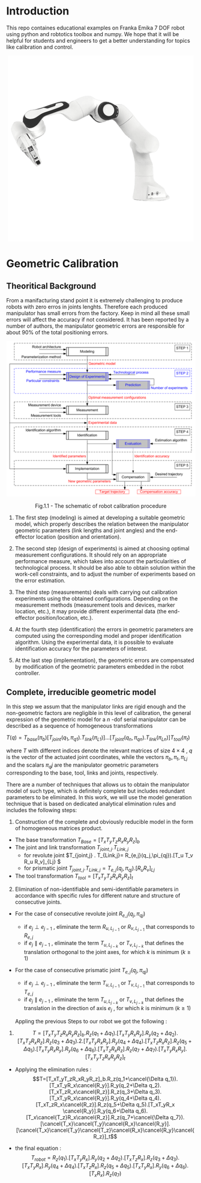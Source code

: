 # Introduction
This repo containes educational examples on Franka Emika 7 DOF robot using python and robtotics toolbox and numpy. 
We hope that it will be helpful for students and engineers to get a better understanding for topics like calibration and control.


<p align="center">
  <img src="HW1/img/banda.png" alt="Panda"/>
</p>


# Geometric Calibration

## Theoritical Background

From a manifacturing stand point it is extremely challenging to produce robots with zero erros in joints lenghts. Therefore each produced manipulator has small errors from the factory. Keep in mind all these small errors will affect the accuracy if not considered. It has been reported by a number of authors, the manipulator geometric errors are responsible for about 90% of the total positioning errors.


<p align="center">
  <img src="HW1/img/calibration_schema.png" alt="schema"/>
</p>
<p align = "center">
Fig.1.1 - The schematic of robot calibration procedure
</p>

1. The first step (modeling) is aimed at developing a suitable geometric model, which properly
describes the relation between the manipulator geometric parameters (link lengths and joint angles)
and the end-effector location (position and orientation).

2. The second step (design of experiments) is aimed at choosing optimal measurement
configurations. It should rely on an appropriate performance measure, which takes into account the
particularities of technological process. It should be also able to obtain solution within the work-cell
constraints, and to adjust the number of experiments based on the error estimation.

3. The third step (measurements) deals with carrying out calibration experiments using the
obtained configurations. Depending on the measurement methods (measurement tools and devices,
marker location, etc.), it may provide different experimental data (the end-effector position/location,
etc.).

4. At the fourth step (identification) the errors in geometric parameters are computed using the
corresponding model and proper identification algorithm. Using the experimental data, it is possible to
evaluate identification accuracy for the parameters of interest.

5. At the last step (implementation), the geometric errors are compensated by modification of
the geometric parameters embedded in the robot controller.



## Complete, irreducible geometric model
In this step we assum that the manipulator links are rigid enough and the non-geometric factors are negligible in this level of calibration, the general expression of the geometric model for a $n$ -dof serial manipulator can be described as a sequence of homogeneous transformations

$T(q) = T_{base}(  \pi_b) [ T_{joint}(q_1,   \pi_{q1}) . T_{link}(  \pi_{L1}) ] ... [ T_{joint}(q_n,   \pi_{qn}) . T_{link}(  \pi_{Ln}) ] T_{tool}(  \pi_t)$





where $T$ with different indices denote the relevant matrices of size $4 \times 4$ , $q$ is the vector of the actuated joint coordinates, while the vectors $π_b , π_t , π_{Lj}$ and the scalars $π_qj$ are the manipulator
geometric parameters corresponding to the base, tool, links and joints, respectively.

There are a number of techniques that allows us to obtain the manipulator model of such type, which is definitely complete but includes redundant parameters to be eliminated. 
In this work, we will use the model generation technique that is
based on dedicated analytical elimination rules and includes the following steps:

1. Construction of the complete and obviously reducible model in the form of
homogeneous matrices product.
* The base transformation  $T_{Base}=[T_x T_y T_z R_x R_y R_z]_b$
* The joint and link transformation $T_{joint,j} . T_{Link,j}$
  * for revolute joint $T_{joint,j} . T_{Link,j}= R_{e,j}(q_j,\pi_{qj}).[T_u T_v R_u R_v]_{Lj} $
  * for prismatic joint $T_{joint,j} . T_{Link,j}= T_{e,j}(q_j,\pi_{qj}).[R_u R_v ]_{Lj}$
* The tool transformation $T_{tool}=[T_x T_y T_z R_x R_y R_z]_t$

2. Elimination of non-identifiable and semi-identifiable parameters in accordance with specific rules for different nature and structure of consecutive joints.
* For the case of consecutive revolute joint $R_{e,j}(q_j,\pi_{qj})$
  * if $e_j \perp e_{j-1}$ , eliminate the term $R_{u,L_{j-1}}$ or $R_{v,L_{j-1}}$ that corresponds to $R_{e,j}$
  * if $e_j \parallel  e_{j-1}$ , eliminate the term $T_{u,L_{j-k}}$ or $T_{v,L_{j-k}}$ that defines the translation orthogonal to the joint axes, for which $k$ is minimum $( k \geq 1 )$


* For the case of consecutive prismatic joint $T_{e,j}(q_j,\pi_{qj})$
  * if $e_j \perp e_{j-1}$ , eliminate the term $T_{u,L_{j-1}}$ or $T_{v,L_{j-1}}$  that corresponds to $T_{e,j}$
  * if $e_j \parallel  e_{j-1}$ , eliminate the term $T_{u,L_{j-k}}$ or $T_{v,L_{j-k}}$ that defines the translation in the direction of axis $e_j$ , for which $k$ is minimum $( k \geq 1 )$

  Appling the previous Steps to our robot we got the following :
1. $$T=[T_xT_yT_zR_xR_yR_z]_b . R_z(q_1+\Delta q_1) . [T_xT_yR_xR_y].R_y(q_2+\Delta q_2) . [T_xT_zR_xR_z].R_z(q_3+\Delta q_3).2. [T_xT_yR_xR_y].R_y(q_4+\Delta q_4) .[T_xT_zR_xR_z] .R_z(q_5+\Delta q_5).[T_xT_yR_xR_y]. R_y(q_6+\Delta q_6). [T_xT_zR_xR_z]. R_z(q_7+\Delta q_7). [T_xT_yR_xR_y] . [T_xT_yT_zR_xR_yR_z]_t$$

  * Applying the elimination rules : 
$$T=[T_xT_yT_zR_xR_yR_z]_b.R_z(q_1+\cancel{\Delta q_1}).[T_xT_yR_x\cancel{R_y}].R_y(q_2+\Delta q_2).[T_xT_zR_x\cancel{R_z}].R_z(q_3+\Delta q_3).[T_xT_yR_x\cancel{R_y}].R_y(q_4+\Delta q_4).[T_xT_zR_x\cancel{R_z}].R_z(q_5+\Delta q_5).[T_xT_yR_x \cancel{R_y}].R_y(q_6+\Delta q_6).[T_x\cancel{T_z}R_x\cancel{R_z}].R_z(q_7+\cancel{\Delta q_7}).[\cancel{T_x}\cancel{T_y}\cancel{R_x}\cancel{R_y}].[\cancel{T_x}\cancel{T_y}\cancel{T_z}\cancel{R_x}\cancel{R_y}\cancel{R_z}]_t$$

  * the final equation :
$$T_{robot}=R_z(q_1).[T_xT_yR_x].R_y(q_2+ \Delta q_2).[T_xT_zR_x].R_z(q_3+\Delta q_3).[T_xT_yR_x].R_y(q_4+\Delta q_4).[T_xT_zR_x].R_z(q_5+\Delta q_5).[T_xT_yR_x].R_y(q_6+\Delta q_6).[T_xR_x].R_z(q_7)$$

 
